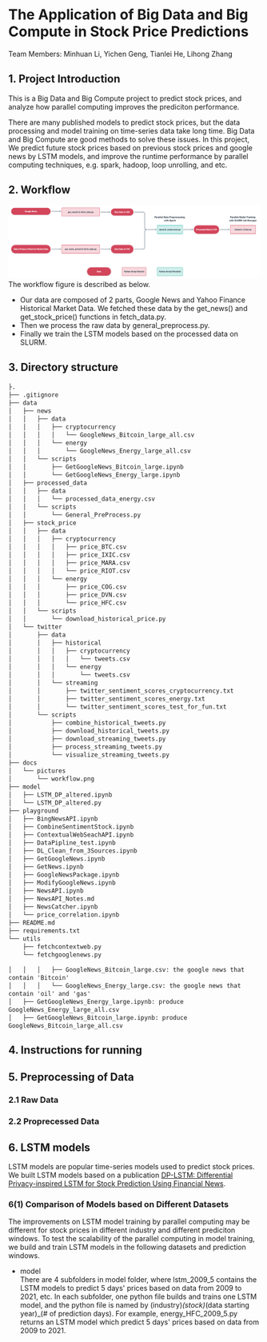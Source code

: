 # The Application of Big Data and Big Compute in Stock Price Predictions
Team Members: Minhuan Li, Yichen Geng, Tianlei He, Lihong Zhang

## 1. Project Introduction
This is a Big Data and Big Compute project to predict stock prices, and analyze how parallel computing improves the prediciton performance. 

There are many published models to predict stock prices, but the data processing and model training on time-series data take long time. Big Data and Big Compute are good methods to solve these issues. In this project, We predict future stock prices based on previous stock prices and google news by LSTM models, and improve the runtime performance by parallel computing techniques, e.g. spark, hadoop, loop unrolling, and etc.  
## 2. Workflow
![](./docs/pictures/workflow.png)
The workflow figure is described as below.
- Our data are composed of 2 parts, Google News and Yahoo Finance Historical Market Data. We fetched these data by the get_news() and get_stock_price() functions in fetch_data.py. 
- Then we process the raw data by general_preprocess.py. 
- Finally we train the LSTM models based on the processed data on SLURM. 
## 3. Directory structure

```
├.
├── .gitignore
├── data
│   ├── news
│   │   ├── data
│   │   │   ├── cryptocurrency
│   │   │   │   └── GoogleNews_Bitcoin_large_all.csv
│   │   │   └── energy
│   │   │       └── GoogleNews_Energy_large_all.csv
│   │   └── scripts
│   │       ├── GetGoogleNews_Bitcoin_large.ipynb
│   │       └── GetGoogleNews_Energy_large.ipynb
│   ├── processed_data
│   │   ├── data
│   │   │   └── processed_data_energy.csv
│   │   └── scripts
│   │       └── General_PreProcess.py
│   ├── stock_price
│   │   ├── data
│   │   │   ├── cryptocurrency
│   │   │   │   ├── price_BTC.csv
│   │   │   │   ├── price_IXIC.csv
│   │   │   │   ├── price_MARA.csv
│   │   │   │   └── price_RIOT.csv
│   │   │   └── energy
│   │   │       ├── price_COG.csv
│   │   │       ├── price_DVN.csv
│   │   │       └── price_HFC.csv
│   │   └── scripts
│   │       └── download_historical_price.py
│   └── twitter
│       ├── data
│       │   ├── historical
│       │   │   ├── cryptocurrency
│       │   │   │   └── tweets.csv
│       │   │   └── energy
│       │   │       └── tweets.csv
│       │   └── streaming
│       │       ├── twitter_sentiment_scores_cryptocurrency.txt
│       │       ├── twitter_sentiment_scores_energy.txt
│       │       └── twitter_sentiment_scores_test_for_fun.txt
│       └── scripts
│           ├── combine_historical_tweets.py
│           ├── download_historical_tweets.py
│           ├── download_streaming_tweets.py
│           ├── process_streaming_tweets.py
│           └── visualize_streaming_tweets.py
├── docs
│   └── pictures
│       └── workflow.png
├── model
│   ├── LSTM_DP_altered.ipynb
│   └── LSTM_DP_altered.py
├── playground
│   ├── BingNewsAPI.ipynb
│   ├── CombineSentimentStock.ipynb
│   ├── ContextualWebSeachAPI.ipynb
│   ├── DataPipline_test.ipynb
│   ├── DL_Clean_from_3Sources.ipynb
│   ├── GetGoogleNews.ipynb
│   ├── GetNews.ipynb
│   ├── GoogleNewsPackage.ipynb
│   ├── ModifyGoogleNews.ipynb
│   ├── NewsAPI.ipynb
│   ├── NewsAPI_Notes.md
│   ├── NewsCatcher.ipynb
│   └── price_correlation.ipynb
├── README.md
├── requirements.txt
└── utils
    ├── fetchcontextweb.py
    └── fetchgooglenews.py
```
```
│   │   │   ├── GoogleNews_Bitcoin_large.csv: the google news that contain 'Bitcoin'
│   │   │   └── GoogleNews_Energy_large.csv: the google news that contain 'oil' and 'gas'
│   ├── GetGoogleNews_Energy_large.ipynb: produce GoogleNews_Energy_large_all.csv
│   ├── GetGoogleNews_Bitcoin_large.ipynb: produce GoogleNews_Bitcoin_large_all.csv
```
## 4. Instructions for running
## 5. Preprocessing of Data
### 2.1 Raw Data
### 2.2 Proprecessed Data
## 6. LSTM models
LSTM models are popular time-series models used to predict stock prices. We built LSTM models based on a publication [DP-LSTM: Differential Privacy-inspired LSTM for Stock Prediction Using Financial News](https://arxiv.org/pdf/1912.10806v1.pdf).
### 6(1) Comparison of Models based on Different Datasets
The improvements on LSTM model training by parallel computing may be different for stock prices in different industry and different prediciton windows. To test the scalability of the parallel computing in model training, we build and train LSTM models in the following datasets and prediction windows.
- model  
There are 4 subfolders in model folder, where lstm_2009_5 contains the LSTM models to predict 5 days' prices based on data from 2009 to 2021, etc.
In each subfolder, one python file builds and trains one LSTM model, and the python file is named by (industry)_(stock)_(data starting year)_(# of prediction days). For example, energy_HFC_2009_5.py returns an LSTM model which predict 5 days' prices based on data from 2009 to 2021.
